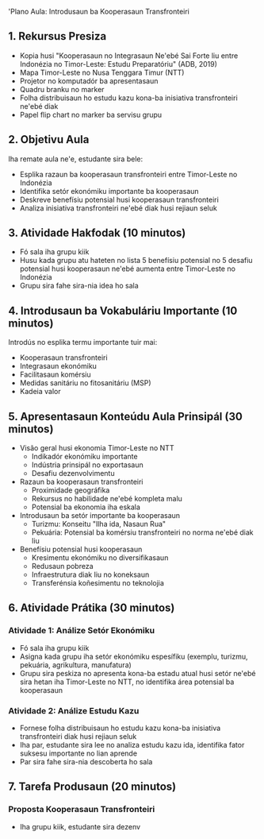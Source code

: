 'Plano Aula: Introdusaun ba Kooperasaun Transfronteiri

## 1. Rekursus Presiza

- Kopia husi "Kooperasaun no Integrasaun Ne'ebé Sai Forte liu entre Indonézia no Timor-Leste: Estudu Preparatóriu" (ADB, 2019)
- Mapa Timor-Leste no Nusa Tenggara Timur (NTT)
- Projetor no komputadór ba apresentasaun
- Quadru branku no marker
- Folha distribuisaun ho estudu kazu kona-ba inisiativa transfronteiri ne'ebé diak
- Papel flip chart no marker ba servisu grupu

## 2. Objetivu Aula

Iha remate aula ne'e, estudante sira bele:
- Esplika razaun ba kooperasaun transfronteiri entre Timor-Leste no Indonézia
- Identifika setór ekonómiku importante ba kooperasaun
- Deskreve benefísiu potensial husi kooperasaun transfronteiri
- Analiza inisiativa transfronteiri ne'ebé diak husi rejiaun seluk

## 3. Atividade Hakfodak (10 minutos)

- Fó sala iha grupu kiik
- Husu kada grupu atu hateten no lista 5 benefísiu potensial no 5 desafiu potensial husi kooperasaun ne'ebé aumenta entre Timor-Leste no Indonézia
- Grupu sira fahe sira-nia idea ho sala

## 4. Introdusaun ba Vokabuláriu Importante (10 minutos)

Introdús no esplika termu importante tuir mai:
- Kooperasaun transfronteiri
- Integrasaun ekonómiku
- Facilitasaun komérsiu
- Medidas sanitáriu no fitosanitáriu (MSP)
- Kadeia valor

## 5. Apresentasaun Konteúdu Aula Prinsipál (30 minutos)

- Visão geral husi ekonomia Timor-Leste no NTT
  * Indikadór ekonómiku importante
  * Indústria prinsipál no exportasaun
  * Desafiu dezenvolvimentu
- Razaun ba kooperasaun transfronteiri
  * Proximidade geográfika
  * Rekursus no habilidade ne'ebé kompleta malu
  * Potensial ba ekonomia iha eskala
- Introdusaun ba setór importante ba kooperasaun
  * Turizmu: Konseitu "Ilha ida, Nasaun Rua"
  * Pekuária: Potensial ba komérsiu transfronteiri no norma ne'ebé diak liu
- Benefísiu potensial husi kooperasaun
  * Kresimentu ekonómiku no diversifikasaun
  * Redusaun pobreza
  * Infraestrutura diak liu no koneksaun
  * Transferénsia koñesimentu no teknolojia

## 6. Atividade Prátika (30 minutos)

### Atividade 1: Análize Setór Ekonómiku
- Fó sala iha grupu kiik
- Asigna kada grupu iha setór ekonómiku espesífiku (exemplu, turizmu, pekuária, agrikultura, manufatura)
- Grupu sira peskiza no apresenta kona-ba estadu atual husi setór ne'ebé sira hetan iha Timor-Leste no NTT, no identifika área potensial ba kooperasaun

### Atividade 2: Análize Estudu Kazu
- Fornese folha distribuisaun ho estudu kazu kona-ba inisiativa transfronteiri diak husi rejiaun seluk
- Iha par, estudante sira lee no analiza estudu kazu ida, identifika fator suksesu importante no lian aprende
- Par sira fahe sira-nia descoberta ho sala

## 7. Tarefa Produsaun (20 minutos)

### Proposta Kooperasaun Transfronteiri
- Iha grupu kiik, estudante sira dezenv